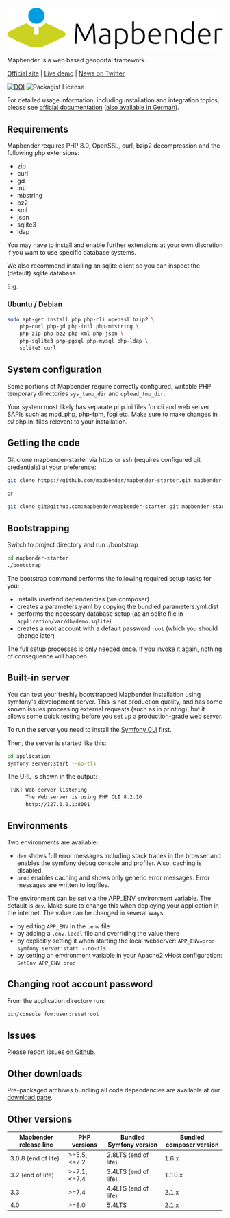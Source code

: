 ![Mapbender](application/public/image/Mapbender-logo.png)

Mapbender is a web based geoportal framework.

[Official site](https://mapbender.org/?q=en) | [Live demo](https://demo.mapbender.org/) | [News on Twitter](https://twitter.com/mapbender)

[![DOI](https://zenodo.org/badge/DOI/10.5281/zenodo.5887014.svg)](https://doi.org/10.5281/zenodo.5887014)
![Packagist License](https://img.shields.io/packagist/l/mapbender/mapbender)


For detailed usage information, including installation and integration topics, please see [official documentation](https://doc.mapbender.org/en/) ([also available in German](https://doc.mapbender.org/de/)).

## Requirements

Mapbender requires PHP 8.0, OpenSSL, curl, bzip2 decompression and the following php extensions:
* zip
* curl
* gd
* intl
* mbstring
* bz2
* xml
* json
* sqlite3
* ldap

You may have to install and enable further extensions at your own discretion if you
want to use specific database systems.

We also recommend installing an sqlite client so you can inspect the (default) sqlite
database.

E.g.

### Ubuntu / Debian

```sh
sudo apt-get install php php-cli openssl bzip2 \
    php-curl php-gd php-intl php-mbstring \
    php-zip php-bz2 php-xml php-json \
    php-sqlite3 php-pgsql php-mysql php-ldap \
    sqlite3 curl
```

## System configuration
Some portions of Mapbender require correctly configured, writable PHP temporary directories
`sys_temp_dir` and `upload_tmp_dir`.

Your system most likely has separate php.ini files for cli and web server SAPIs such as mod_php, php-fpm, fcgi etc.
Make sure to make changes in _all_ php.ini files relevant to your installation.

## Getting the code

Git clone mapbender-starter via https or ssh (requires configured git credentials) at your preference:
```sh
git clone https://github.com/mapbender/mapbender-starter.git mapbender-starter
```

or

```sh
git clone git@github.com:mapbender/mapbender-starter.git mapbender-starter
```

## Bootstrapping
Switch to project directory and run ./bootstrap
```sh
cd mapbender-starter
./bootstrap
```

The bootstrap command performs the following required setup tasks for you:
* installs userland dependencies (via composer)
* creates a parameters.yaml by copying the bundled parameters.yml.dist
* performs the necessary database setup (as an sqlite file in `application/var/db/demo.sqlite`)
* creates a root account with a default password `root` (which you should change later)

The full setup processes is only needed once. If you invoke it again, nothing of consequence will happen.

## Built-in server
You can test your freshly bootstrapped Mapbender installation using symfony's development server.
This is not production quality, and has some known issues processing external requests (such as
in printing), but it allows some quick testing before you set up a production-grade web server.

To run the server you need to install the [Symfony CLI](https://symfony.com/download) first.

Then, the server is started like this:
```sh
cd application
symfony server:start --no-tls
```

The URL is shown in the output:
```sh
 [OK] Web server listening                                                                                              
      The Web server is using PHP CLI 8.2.10                                                                            
      http://127.0.0.1:8001      
```

## Environments
Two environments are available:

- `dev` shows full error messages including stack traces in the browser and enables the symfony debug console and profiler. 
  Also, caching is disabled.
- `prod` enables caching and shows only generic error messages. Error messages are written to logfiles.

The environment can be set via the APP_ENV environment variable. The default is `dev`. Make sure to change this when deploying
your application in the internet. The value can be changed in several ways:

- by editing `APP_ENV` in the `.env` file
- by adding a `.env.local` file and overriding the value there
- by explicitly setting it when starting the local webserver: `APP_ENV=prod symfony server:start --no-tls`
- by setting an environment variable in your Apache2 vHost configuration: `SetEnv APP_ENV prod`

## Changing root account password
From the application directory run:
```sh
bin/console fom:user:resetroot
```

## Issues

Please report issues [on Github](https://github.com/mapbender/mapbender/issues).


## Other downloads

Pre-packaged archives bundling all code dependencies are available at our [download page](https://mapbender.org/en/download).

## Other versions

| Mapbender release line | PHP versions  | Bundled Symfony version |Bundled composer version|
|------------------------|---------------|-------------------------|----|
| 3.0.8 (end of life)    | >=5.5, <=7.2  | 2.8LTS (end of life)    |1.6.x|
| 3.2  (end of life)     | \>=7.1, <=7.4 | 3.4LTS (end of life)    |1.10.x|
| 3.3                    | \>=7.4        | 4.4LTS (end of life)    |2.1.x|
| 4.0                    | \>=8.0        | 5.4LTS                  |2.1.x|
